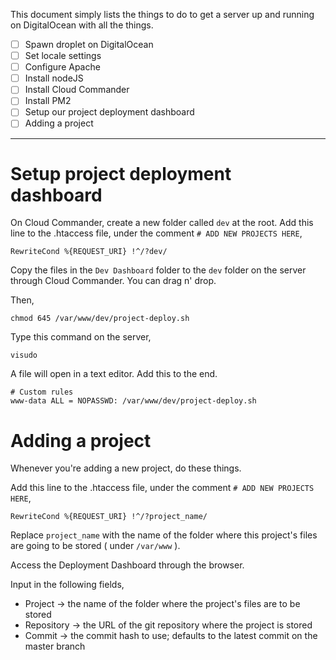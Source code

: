 
This document simply lists the things to do to get a server up and running on DigitalOcean with all the things.

- [ ] Spawn droplet on DigitalOcean
- [ ] Set locale settings
- [ ] Configure Apache
- [ ] Install nodeJS
- [ ] Install Cloud Commander
- [ ] Install PM2
- [ ] Setup our project deployment dashboard
- [ ] Adding a project

---

# Setup project deployment dashboard
On Cloud Commander, create a new folder called `dev` at the root.
Add this line to the .htaccess file, under the comment `# ADD NEW PROJECTS HERE`,
```
RewriteCond %{REQUEST_URI} !^/?dev/
```

Copy the files in the `Dev Dashboard` folder to the `dev` folder on the server through Cloud Commander. You can drag n' drop.

Then,
```
chmod 645 /var/www/dev/project-deploy.sh
```

Type this command on the server,
```
visudo
```
A file will open in a text editor. Add this to the end.
```
# Custom rules
www-data ALL = NOPASSWD: /var/www/dev/project-deploy.sh
```

# Adding a project
Whenever you're adding a new project, do these things.

Add this line to the .htaccess file, under the comment `# ADD NEW PROJECTS HERE`,
```
RewriteCond %{REQUEST_URI} !^/?project_name/
```
Replace `project_name` with the name of the folder where this project's files are going to be stored ( under `/var/www` ).

Access the Deployment Dashboard through the browser.

Input in the following fields,
- Project → the name of the folder where the project's files are to be stored
- Repository → the URL of the git repository where the project is stored
- Commit → the commit hash to use; defaults to the latest commit on the master branch
